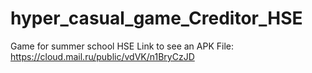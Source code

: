 # hyper_casual_game_Creditor_HSE
Game for summer school HSE 
Link to see an APK File: https://cloud.mail.ru/public/vdVK/n1BryCzJD
